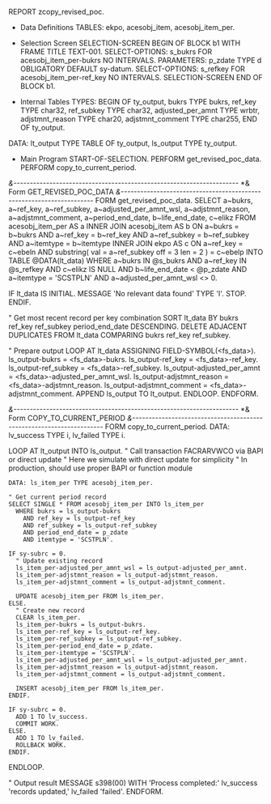 REPORT zcopy_revised_poc.

* Data Definitions
TABLES: ekpo, acesobj_item, acesobj_item_per.

* Selection Screen
SELECTION-SCREEN BEGIN OF BLOCK b1 WITH FRAME TITLE TEXT-001.
  SELECT-OPTIONS: s_bukrs FOR acesobj_item_per-bukrs NO INTERVALS.
  PARAMETERS: p_zdate TYPE d OBLIGATORY DEFAULT sy-datum.
  SELECT-OPTIONS: s_refkey FOR acesobj_item_per-ref_key NO INTERVALS.
SELECTION-SCREEN END OF BLOCK b1.

* Internal Tables
TYPES: BEGIN OF ty_output,
         bukrs               TYPE bukrs,
         ref_key            TYPE char32,
         ref_subkey         TYPE char32,
         adjusted_per_amnt  TYPE wrbtr,
         adjstmnt_reason    TYPE char20,
         adjstmnt_comment   TYPE char255,
       END OF ty_output.

DATA: lt_output TYPE TABLE OF ty_output,
      ls_output TYPE ty_output.

* Main Program
START-OF-SELECTION.
  PERFORM get_revised_poc_data.
  PERFORM copy_to_current_period.

*&---------------------------------------------------------------------*
*&      Form  GET_REVISED_POC_DATA
*&---------------------------------------------------------------------*
FORM get_revised_poc_data.
  SELECT a~bukrs, a~ref_key, a~ref_subkey, 
         a~adjusted_per_amnt_wsl, a~adjstmnt_reason, a~adjstmnt_comment,
         a~period_end_date,
         b~life_end_date,
         c~elikz
    FROM acesobj_item_per AS a
    INNER JOIN acesobj_item AS b
      ON  a~bukrs = b~bukrs
      AND a~ref_key = b~ref_key
      AND a~ref_subkey = b~ref_subkey
      AND a~itemtype = b~itemtype
    INNER JOIN ekpo AS c
      ON  a~ref_key = c~ebeln
      AND substring( val = a~ref_subkey off = 3 len = 2 ) = c~ebelp
    INTO TABLE @DATA(lt_data)
    WHERE a~bukrs IN @s_bukrs
      AND a~ref_key IN @s_refkey
      AND c~elikz IS NULL
      AND b~life_end_date < @p_zdate
      AND a~itemtype = 'SCSTPLN'
      AND a~adjusted_per_amnt_wsl <> 0.

  IF lt_data IS INITIAL.
    MESSAGE 'No relevant data found' TYPE 'I'.
    STOP.
  ENDIF.

  " Get most recent record per key combination
  SORT lt_data BY bukrs ref_key ref_subkey period_end_date DESCENDING.
  DELETE ADJACENT DUPLICATES FROM lt_data COMPARING bukrs ref_key ref_subkey.

  " Prepare output
  LOOP AT lt_data ASSIGNING FIELD-SYMBOL(<fs_data>).
    ls_output-bukrs = <fs_data>-bukrs.
    ls_output-ref_key = <fs_data>-ref_key.
    ls_output-ref_subkey = <fs_data>-ref_subkey.
    ls_output-adjusted_per_amnt = <fs_data>-adjusted_per_amnt_wsl.
    ls_output-adjstmnt_reason = <fs_data>-adjstmnt_reason.
    ls_output-adjstmnt_comment = <fs_data>-adjstmnt_comment.
    APPEND ls_output TO lt_output.
  ENDLOOP.
ENDFORM.

*&---------------------------------------------------------------------*
*&      Form  COPY_TO_CURRENT_PERIOD
*&---------------------------------------------------------------------*
FORM copy_to_current_period.
  DATA: lv_success TYPE i,
        lv_failed  TYPE i.

  LOOP AT lt_output INTO ls_output.
    " Call transaction FACRARVWCO via BAPI or direct update
    " Here we simulate with direct update for simplicity
    " In production, should use proper BAPI or function module
    
    DATA: ls_item_per TYPE acesobj_item_per.
    
    " Get current period record
    SELECT SINGLE * FROM acesobj_item_per INTO ls_item_per
      WHERE bukrs = ls_output-bukrs
        AND ref_key = ls_output-ref_key
        AND ref_subkey = ls_output-ref_subkey
        AND period_end_date = p_zdate
        AND itemtype = 'SCSTPLN'.
    
    IF sy-subrc = 0.
      " Update existing record
      ls_item_per-adjusted_per_amnt_wsl = ls_output-adjusted_per_amnt.
      ls_item_per-adjstmnt_reason = ls_output-adjstmnt_reason.
      ls_item_per-adjstmnt_comment = ls_output-adjstmnt_comment.
      
      UPDATE acesobj_item_per FROM ls_item_per.
    ELSE.
      " Create new record
      CLEAR ls_item_per.
      ls_item_per-bukrs = ls_output-bukrs.
      ls_item_per-ref_key = ls_output-ref_key.
      ls_item_per-ref_subkey = ls_output-ref_subkey.
      ls_item_per-period_end_date = p_zdate.
      ls_item_per-itemtype = 'SCSTPLN'.
      ls_item_per-adjusted_per_amnt_wsl = ls_output-adjusted_per_amnt.
      ls_item_per-adjstmnt_reason = ls_output-adjstmnt_reason.
      ls_item_per-adjstmnt_comment = ls_output-adjstmnt_comment.
      
      INSERT acesobj_item_per FROM ls_item_per.
    ENDIF.
    
    IF sy-subrc = 0.
      ADD 1 TO lv_success.
      COMMIT WORK.
    ELSE.
      ADD 1 TO lv_failed.
      ROLLBACK WORK.
    ENDIF.
  ENDLOOP.
  
  " Output result
  MESSAGE s398(00) WITH 'Process completed:' lv_success 'records updated,' lv_failed 'failed'.
ENDFORM.
